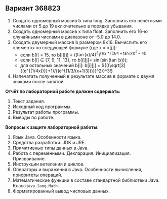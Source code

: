 ## Вариант 368823
1.  Создать одномерный массив b типа long. Заполнить его нечётными числами от 5 до 19 включительно в порядке убывания.
2.  Создать одномерный массив x типа float. Заполнить его 16-ю случайными числами в диапазоне от -5.0 до 14.0.
3.  Создать двумерный массив b размером 8x16. Вычислить его элементы по следующей формуле (где x = x[j]):
    -   если b[i] = 15, то b[i][j] = $((\tan(x)/4)^3)^{(1/2*((3/4+\tan(x))^2-4))}$
    -   если b[i] ∈ {7, 9, 11, 13}, то  b[i][j]= $\sin(\sin(\tan(x)))$;
    -   для остальных значений b[i]:  b[i][j] = ${((\sqrt[3]{(e^{(1/4x))}}+1)/{(e^{(1/3/(x+1/3)))}}^2)}^3$
4.  Напечатать полученный в результате массив в формате с двумя знаками после запятой.

**Отчёт по лабораторной работе должен содержать:**

1.  Текст задания.
2.  Исходный код программы.
3.  Результат работы программы.
4.  Выводы по работе.

**Вопросы к защите лабораторной работы:**

1.  Язык Java. Особенности языка.
2.  Средства разработки. JDK и JRE.
3.  Примитивные типы данных в Java.
4.  Работа с переменными. Декларация. Инициализация. Присваивание.
5.  Инструкции ветвления и циклов.
6.  Операторы и выражения в Java. Особенности вычисления, приоритеты операций.
7.  Математические функции в составе стандартной библиотеки Java. Класс`java.lang.Math`.
8.  Форматированный вывод числовых данных.
